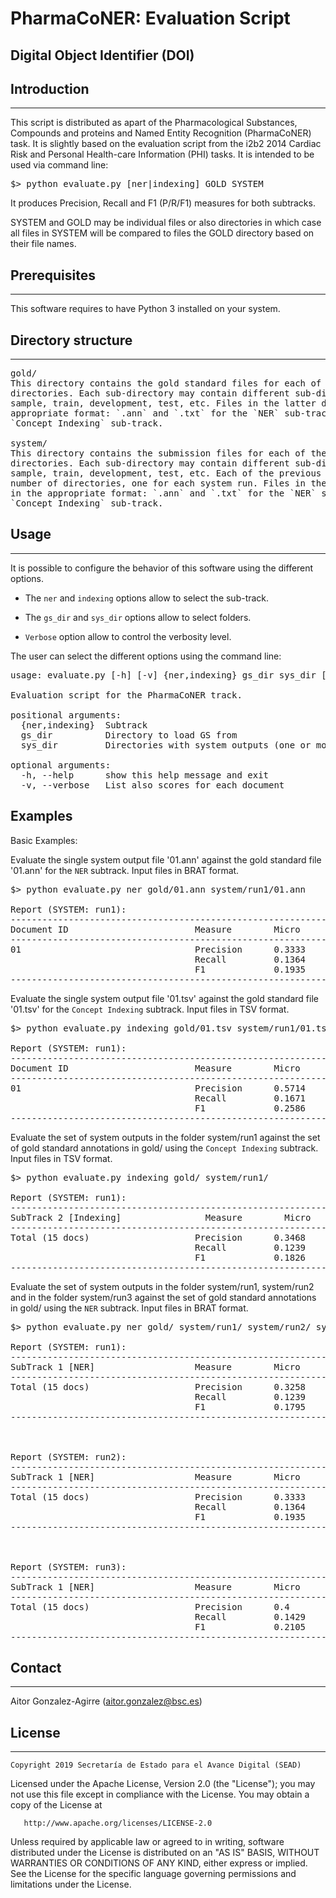 # PharmaCoNER: Evaluation Script

## Digital Object Identifier (DOI)


## Introduction
------------

This script is distributed as apart of the Pharmacological Substances, Compounds 
and proteins and Named Entity Recognition (PharmaCoNER) task. It is slightly based 
on the evaluation script from the i2b2 2014 Cardiac Risk and Personal Health-care 
Information (PHI) tasks. It is intended to be used via command line:

<pre>
$> python evaluate.py [ner|indexing] GOLD SYSTEM
</pre>

It produces Precision, Recall and F1 (P/R/F1) measures for both subtracks.

SYSTEM and GOLD may be individual files or also directories in which case all files in 
SYSTEM will be compared to files the GOLD directory based on their file names.


## Prerequisites
-------------

This software requires to have Python 3 installed on your system.


## Directory structure
-------------------

<pre>
gold/
This directory contains the gold standard files for each of the sub-tracks, in separated
directories. Each sub-directory may contain different sub-directories for each data set: 
sample, train, development, test, etc. Files in the latter directories must be in the 
appropriate format: `.ann` and `.txt` for the `NER` sub-track, and `.tsv` for 
`Concept Indexing` sub-track. 

system/
This directory contains the submission files for each of the sub-tracks, in separated
directories. Each sub-directory may contain different sub-directories for each data set: 
sample, train, development, test, etc. Each of the previous directories may contain any 
number of directories, one for each system run. Files in the latter directories must be 
in the appropriate format: `.ann` and `.txt` for the `NER` sub-track, and `.tsv` for 
`Concept Indexing` sub-track.
</pre> 


## Usage
-----


It is possible to configure the behavior of this software using the different options.

  - The `ner` and `indexing` options allow to select the sub-track.

  - The `gs_dir` and `sys_dir` options allow to select folders.
  
  - `Verbose` option allow to control the verbosity level.


The user can select the different options using the command line:

<pre>
usage: evaluate.py [-h] [-v] {ner,indexing} gs_dir sys_dir [sys_dir ...]

Evaluation script for the PharmaCoNER track.

positional arguments:
  {ner,indexing}  Subtrack
  gs_dir          Directory to load GS from
  sys_dir         Directories with system outputs (one or more)

optional arguments:
  -h, --help      show this help message and exit
  -v, --verbose   List also scores for each document
</pre>


## Examples

Basic Examples:

Evaluate the single system output file '01.ann' against the gold standard file '01.ann'
for the `NER` subtrack. Input files in BRAT format.

<pre>
$> python evaluate.py ner gold/01.ann system/run1/01.ann

Report (SYSTEM: run1):
------------------------------------------------------------
Document ID                        Measure        Micro
------------------------------------------------------------
01                                 Precision      0.3333 
                                   Recall         0.1364              
                                   F1             0.1935              
------------------------------------------------------------
</pre>


Evaluate the single system output file '01.tsv' against the gold standard file '01.tsv' 
for the `Concept Indexing` subtrack. Input files in TSV format.

<pre>
$> python evaluate.py indexing gold/01.tsv system/run1/01.tsv

Report (SYSTEM: run1):
------------------------------------------------------------
Document ID                        Measure        Micro
------------------------------------------------------------
01                                 Precision      0.5714 
                                   Recall         0.1671             
                                   F1             0.2586              
------------------------------------------------------------
</pre>


Evaluate the set of system outputs in the folder system/run1 against the set of gold 
standard annotations in gold/ using the `Concept Indexing` subtrack. Input files in TSV 
format.

<pre>
$> python evaluate.py indexing gold/ system/run1/

Report (SYSTEM: run1):
------------------------------------------------------------
SubTrack 2 [Indexing]                Measure        Micro
------------------------------------------------------------
Total (15 docs)                    Precision      0.3468
                                   Recall         0.1239              
                                   F1             0.1826              
------------------------------------------------------------
</pre>


Evaluate the set of system outputs in the folder system/run1, system/run2 and in the 
folder system/run3 against the set of gold standard annotations in gold/ using the `NER`
subtrack. Input files in BRAT format.

<pre>
$> python evaluate.py ner gold/ system/run1/ system/run2/ system/run3/

Report (SYSTEM: run1):
------------------------------------------------------------
SubTrack 1 [NER]                   Measure        Micro
------------------------------------------------------------
Total (15 docs)                    Precision      0.3258 
                                   Recall         0.1239              
                                   F1             0.1795              
------------------------------------------------------------


                                                                      
Report (SYSTEM: run2):
------------------------------------------------------------
SubTrack 1 [NER]                   Measure        Micro
------------------------------------------------------------
Total (15 docs)                    Precision      0.3333 
                                   Recall         0.1364              
                                   F1             0.1935              
------------------------------------------------------------


                                                                      
Report (SYSTEM: run3):
------------------------------------------------------------
SubTrack 1 [NER]                   Measure        Micro
------------------------------------------------------------
Total (15 docs)                    Precision      0.4
                                   Recall         0.1429              
                                   F1             0.2105              
------------------------------------------------------------
</pre>


## Contact
------

Aitor Gonzalez-Agirre (aitor.gonzalez@bsc.es)


## License
-------

    Copyright 2019 Secretaría de Estado para el Avance Digital (SEAD)

Licensed under the Apache License, Version 2.0 (the "License"); you may 
not use this file except in compliance with the License. You may obtain a 
copy of the License at

       http://www.apache.org/licenses/LICENSE-2.0

Unless required by applicable law or agreed to in writing, software
distributed under the License is distributed on an "AS IS" BASIS,
WITHOUT WARRANTIES OR CONDITIONS OF ANY KIND, either express or implied.
See the License for the specific language governing permissions and
limitations under the License.

